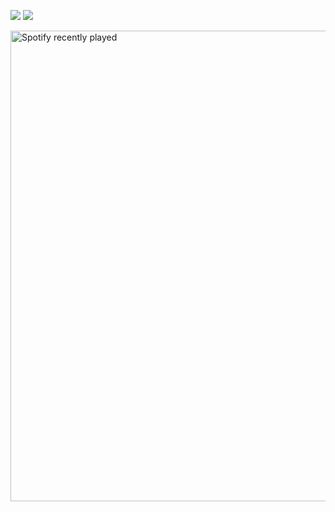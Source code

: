 ![](https://github-readme-stats.vercel.app/api?username=jaugustyn02&theme=dark&hide_border=true&include_all_commits=false&count_private=false)
![](https://github-readme-stats.vercel.app/api/top-langs/?username=jaugustyn02&theme=dark&hide_border=true&include_all_commits=false&count_private=false&layout=compact)

<!-- ![](https://github-readme-streak-stats.herokuapp.com/?user=jaugustyn02&theme=dark&hide_border=true) -->
<a href="https://open.spotify.com/track/3sGhyYPznArDoHhJGsAD43">
  <img width=753 src="https://spotify-recently-played-readme.vercel.app/api?user=4pfgqcz1qt88g5r3p6rddtlhk&count=1" alt="Spotify recently played"  />
</a>
